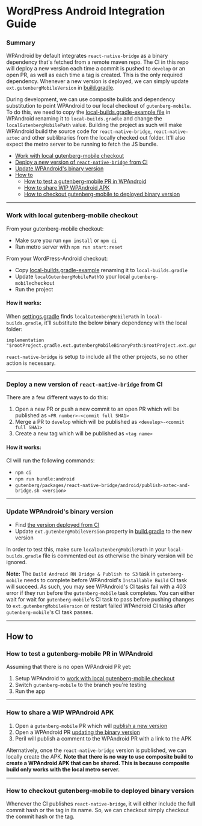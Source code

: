 # WordPress Android Integration Guide

### Summary

WPAndroid by default integrates `react-native-bridge` as a binary dependency that's fetched from a remote maven repo.
The CI in this repo will deploy a new version each time a commit is pushed to `develop` or an open PR, as well as each time a tag is created.
This is the only required dependency.
Whenever a new version is deployed, we can simply update `ext.gutenbergMobileVersion` in [build.gradle](https://github.com/wordpress-mobile/WordPress-Android/blob/develop/build.gradle).

During development, we can use composite builds and dependency substitution to point WPAndroid to our local checkout of `gutenberg-mobile`.
To do this, we need to copy the [local-builds.gradle-example file](https://github.com/wordpress-mobile/WordPress-Android/blob/develop/local-builds.gradle-example) in WPAndroid renaming it to `local-builds.gradle` and change the `localGutenbergMobilePath` value.
Building the project as such will make WPAndroid build the source code for `react-native-bridge`, `react-native-aztec` and other sublibraries from the locally checked out folder.
It'll also expect the metro server to be running to fetch the JS bundle.

- [Work with local gutenberg-mobile checkout](#work-with-local-gutenberg-mobile-checkout)
- [Deploy a new version of `react-native-bridge` from CI](#deploy-a-new-version-of-react-native-bridge-from-ci)
- [Update WPAndroid's binary version](#update-wpandroids-binary-version)
- [How to](#how-to)
    - [How to test a gutenberg-mobile PR in WPAndroid](how-to-test-a-gutenberg-mobile-pr-in-wpandroid)
    - [How to share WIP WPAndroid APK](how-to-share-wip-wpandroid-apk)
    - [How to checkout gutenberg-mobile to deployed binary version](#how-to-checkout-gutenberg-mobile-to-deployed-binary-version)

---

### Work with local gutenberg-mobile checkout

From your gutenberg-mobile checkout:

- Make sure you run `npm install` or `npm ci`
- Run metro server with `npm run start:reset`

From your WordPress-Android checkout:

- Copy [local-builds.gradle-example](https://github.com/wordpress-mobile/WordPress-Android/blob/develop/local-builds.gradle-example) renaming it to `local-builds.gradle`
- Update `localGutenbergMobilePath`to your local `gutenberg-mobile`checkout
- Run the project

#### How it works:

When [settings.gradle](https://github.com/wordpress-mobile/WordPress-Android/blob/develop/settings.gradle) finds `localGutenbergMobilePath` in `local-builds.gradle`, it'll substitute the below binary dependency with the local folder:

```
implementation "$rootProject.gradle.ext.gutenbergMobileBinaryPath:$rootProject.ext.gutenbergMobileVersion"
```

`react-native-bridge` is setup to include all the other projects, so no other action is necessary.

---

### Deploy a new version of `react-native-bridge` from CI

There are a few different ways to do this:

1. Open a new PR or push a new commit to an open PR which will be published as `<PR number>-<commit full SHA1>`
2. Merge a PR to `develop` which will be published as `<develop>-<commit full SHA1>`
3. Create a new tag which will be published as `<tag name>`

#### How it works:

CI will run the following commands:

- `npm ci`
- `npm run bundle:android`
- `gutenberg/packages/react-native-bridge/android/publish-aztec-and-bridge.sh <version>`

---

### Update WPAndroid's binary version

- Find [the version deployed from CI](#deploy-a-new-version-of-react-native-bridge-from-ci)
- Update `ext.gutenbergMobileVersion` property in [build.gradle](https://github.com/wordpress-mobile/WordPress-Android/blob/develop/build.gradle) to the new version

In order to test this, make sure `localGutenbergMobilePath` in your `local-builds.gradle` file is commented out as otherwise the binary version will be ignored.

**Note:** The `Build Android RN Bridge & Publish to S3` task in `gutenberg-mobile` needs to complete before WPAndroid's `Installable Build` CI task will succeed. As such, you may see WPAndroid's CI tasks fail with a 403 error if they run before the `gutenberg-mobile` task completes. You can either wait for wait for `gutenberg-mobile`'s CI task to pass before pushing changes to `ext.gutenbergMobileVersion` or restart failed WPAndroid CI tasks after `gutenberg-mobile`'s CI task passes.

---

## How to

### How to test a gutenberg-mobile PR in WPAndroid

Assuming that there is no open WPAndroid PR yet:

1. Setup WPAndroid to [work with local gutenberg-mobile checkout](#work-with-local-gutenberg-mobile-checkout)
2. Switch `gutenberg-mobile` to the branch you're testing
3. Run the app

---

### How to share a WIP WPAndroid APK

1. Open a `gutenberg-mobile` PR which will [publish a new version](#deploy-a-new-version-of-react-native-bridge-from-ci)
2. Open a WPAndroid PR [updating the binary version](#update-wpandroids-binary-version)
3. Peril will publish a comment to the WPAndroid PR with a link to the APK

Alternatively, once the `react-native-bridge` version is published, we can locally create the APK.
**Note that there is no way to use composite build to create a WPAndroid APK that can be shared. This is because composite build only works with the local metro server.**

---

### How to checkout gutenberg-mobile to deployed binary version

Whenever the CI publishes `react-native-bridge`, it will either include the full commit hash or the tag in its name.
So, we can checkout simply checkout the commit hash or the tag.
